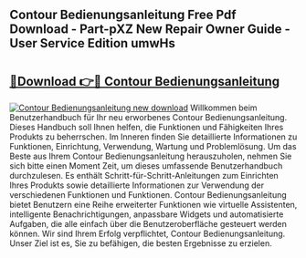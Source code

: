 ## Contour Bedienungsanleitung Free Pdf Download - Part-pXZ New Repair Owner Guide - User Service Edition umwHs

# <h2><a href="http://df0yyqw.blite.top/?on=Contour+Bedienungsanleitung">🔗Download 👉🔴 Contour Bedienungsanleitung</a></h2>

[![Contour Bedienungsanleitung new download](https://i.imgur.com/lujVjoI.png)](http://df0yyqw.blite.top/?on=Contour+Bedienungsanleitung)
Willkommen beim Benutzerhandbuch für Ihr neu erworbenes Contour Bedienungsanleitung. Dieses Handbuch soll Ihnen helfen, die Funktionen und Fähigkeiten Ihres Produkts zu beherrschen. Im Inneren finden Sie detaillierte Informationen zu Funktionen, Einrichtung, Verwendung, Wartung und Problemlösung. Um das Beste aus Ihrem Contour Bedienungsanleitung herauszuholen, nehmen Sie sich bitte einen Moment Zeit, um dieses umfassende Benutzerhandbuch durchzulesen. Es enthält Schritt-für-Schritt-Anleitungen zum Einrichten Ihres Produkts sowie detaillierte Informationen zur Verwendung der verschiedenen Funktionen und Funktionen. Contour Bedienungsanleitung bietet Benutzern eine Reihe erweiterter Funktionen wie virtuelle Assistenten, intelligente Benachrichtigungen, anpassbare Widgets und automatisierte Aufgaben, die alle einfach über die Benutzeroberfläche gesteuert werden können. Wir sind Ihrem Erfolg verpflichtet, Contour Bedienungsanleitung. Unser Ziel ist es, Sie zu befähigen, die besten Ergebnisse zu erzielen.
